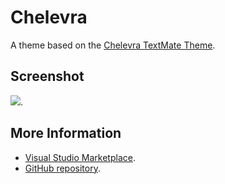 # Chelevra

A theme based on the [Chelevra TextMate Theme](http://colorsublime.com/theme/Chelevra).


## Screenshot
![](https://raw.githubusercontent.com/gerane/VSCodeThemes/master/gerane.Theme-Chelevra/screenshot.png).


## More Information
* [Visual Studio Marketplace](https://marketplace.visualstudio.com/items/gerane.Theme-Chelevra).
* [GitHub repository](https://github.com/gerane/VSCodeThemes).
